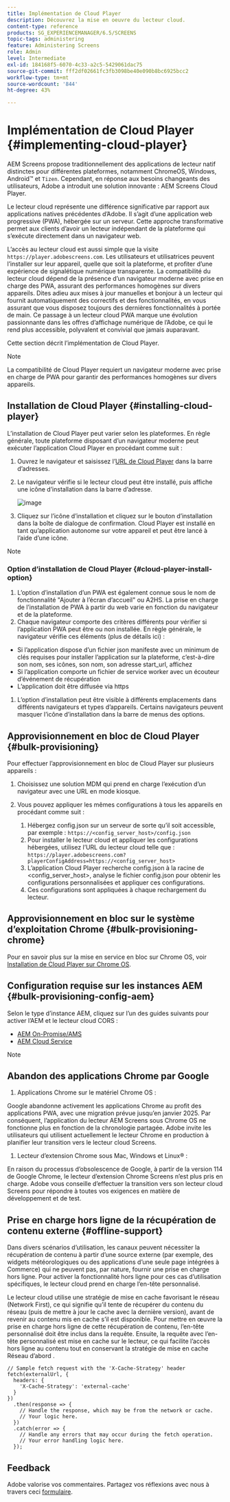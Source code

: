 ```yaml
---
title: Implémentation de Cloud Player
description: Découvrez la mise en oeuvre du lecteur cloud.
content-type: reference
products: SG_EXPERIENCEMANAGER/6.5/SCREENS
topic-tags: administering
feature: Administering Screens
role: Admin
level: Intermediate
exl-id: 184168f5-6070-4c33-a2c5-5429061dac75
source-git-commit: fff2df02661fc3fb3098be40e090b8bc6925bcc2
workflow-type: tm+mt
source-wordcount: '844'
ht-degree: 43%

---
```


# Implémentation de Cloud Player  {#implementing-cloud-player}

AEM Screens propose traditionnellement des applications de lecteur natif distinctes pour différentes plateformes, notamment ChromeOS, Windows, Android™ et `Tizen`. Cependant, en réponse aux besoins changeants des utilisateurs, Adobe a introduit une solution innovante : AEM Screens Cloud Player.

Le lecteur cloud représente une différence significative par rapport aux applications natives précédentes d’Adobe. Il s’agit d’une application web progressive (PWA), hébergée sur un serveur. Cette approche transformative permet aux clients d’avoir un lecteur indépendant de la plateforme qui s’exécute directement dans un navigateur web.

L’accès au lecteur cloud est aussi simple que la visite `https://player.adobescreens.com`. Les utilisateurs et utilisatrices peuvent l’installer sur leur appareil, quelle que soit la plateforme, et profiter d’une expérience de signalétique numérique transparente. La compatibilité du lecteur cloud dépend de la présence d’un navigateur moderne avec prise en charge des PWA, assurant des performances homogènes sur divers appareils. Dites adieu aux mises à jour manuelles et bonjour à un lecteur qui fournit automatiquement des correctifs et des fonctionnalités, en vous assurant que vous disposez toujours des dernières fonctionnalités à portée de main. Ce passage à un lecteur cloud PWA marque une évolution passionnante dans les offres d’affichage numérique de l’Adobe, ce qui le rend plus accessible, polyvalent et convivial que jamais auparavant.

Cette section décrit l’implémentation de Cloud Player.

>[!NOTE]
>
>La compatibilité de Cloud Player requiert un navigateur moderne avec prise en charge de PWA pour garantir des performances homogènes sur divers appareils.

## Installation de Cloud Player {#installing-cloud-player}

L’installation de Cloud Player peut varier selon les plateformes. En règle générale, toute plateforme disposant d’un navigateur moderne peut exécuter l’application Cloud Player en procédant comme suit :

1. Ouvrez le navigateur et saisissez l’[URL de Cloud Player](https://player.adobescreens.com/content/dam/universal-player/firmware.html) dans la barre d’adresses.
1. Le navigateur vérifie si le lecteur cloud peut être installé, puis affiche une icône d’installation dans la barre d’adresse.

   ![image](/help/user-guide/assets/cloud-player-install.png)

1. Cliquez sur l’icône d’installation et cliquez sur le bouton d’installation dans la boîte de dialogue de confirmation. Cloud Player est installé en tant qu’application autonome sur votre appareil et peut être lancé à l’aide d’une icône.

>[!NOTE]
>
>### Option d’installation de Cloud Player {#cloud-player-install-option}
>
1. L’option d’installation d’un PWA est également connue sous le nom de fonctionnalité &quot;Ajouter à l’écran d’accueil&quot; ou A2HS. La prise en charge de l’installation de PWA à partir du web varie en fonction du navigateur et de la plateforme.
1. Chaque navigateur comporte des critères différents pour vérifier si l’application PWA peut être ou non installée. En règle générale, le navigateur vérifie ces éléments (plus de détails ici) :
>
* Si l’application dispose d’un fichier json manifeste avec un minimum de clés requises pour installer l’application sur la plateforme, c’est-à-dire son nom, ses icônes, son nom, son adresse start_url, affichez
* Si l’application comporte un fichier de service worker avec un écouteur d’événement de récupération
* L’application doit être diffusée via https
>
1. L’option d’installation peut être visible à différents emplacements dans différents navigateurs et types d’appareils. Certains navigateurs peuvent masquer l’icône d’installation dans la barre de menus des options.

## Approvisionnement en bloc de Cloud Player {#bulk-provisioning}

Pour effectuer l’approvisionnement en bloc de Cloud Player sur plusieurs appareils :

1. Choisissez une solution MDM qui prend en charge l’exécution d’un navigateur avec une URL en mode kiosque.
1. Vous pouvez appliquer les mêmes configurations à tous les appareils en procédant comme suit :

   1. Hébergez config.json sur un serveur de sorte qu’il soit accessible, par exemple : `https://<config_server_host>/config.json`
   1. Pour installer le lecteur cloud et appliquer les configurations hébergées, utilisez l’URL du lecteur cloud telle que : `https://player.adobescreens.com?playerConfigAddress=https://<config_server_host>`
   1. L’application Cloud Player recherche config.json à la racine de &lt;config_server_host>, analyse le fichier config.json pour obtenir les configurations personnalisées et appliquer ces configurations.
   1. Ces configurations sont appliquées à chaque rechargement du lecteur.

## Approvisionnement en bloc sur le système d’exploitation Chrome {#bulk-provisioning-chrome}

Pour en savoir plus sur la mise en service en bloc sur Chrome OS, voir [Installation de Cloud Player sur Chrome OS](https://www.adobe.com/go/aem_screens_cloud_player_en).

## Configuration requise sur les instances AEM {#bulk-provisioning-config-aem}

Selon le type d’instance AEM, cliquez sur l’un des guides suivants pour activer l’AEM et le lecteur cloud CORS :
* [AEM On-Promise/AMS](https://www.adobe.com/go/aem_screens_cors_ams_en)
* [AEM Cloud Service](https://www.adobe.com/go/aem_screens_cors_aemaacs_en)

>[!NOTE]
>
## Abandon des applications Chrome par Google
>
1. Applications Chrome sur le matériel Chrome OS :
>
Google abandonne activement les applications Chrome au profit des applications PWA, avec une migration prévue jusqu’en janvier 2025. Par conséquent, l’application du lecteur AEM Screens sous Chrome OS ne fonctionne plus en fonction de la chronologie partagée. Adobe invite les utilisateurs qui utilisent actuellement le lecteur Chrome en production à planifier leur transition vers le lecteur cloud Screens.
>
1. Lecteur d’extension Chrome sous Mac, Windows et Linux® :
>
En raison du processus d’obsolescence de Google, à partir de la version 114 de Google Chrome, le lecteur d’extension Chrome Screens n’est plus pris en charge. Adobe vous conseille d’effectuer la transition vers son lecteur cloud Screens pour répondre à toutes vos exigences en matière de développement et de test.

## Prise en charge hors ligne de la récupération de contenu externe {#offline-support}

Dans divers scénarios d’utilisation, les canaux peuvent nécessiter la récupération de contenu à partir d’une source externe (par exemple, des widgets météorologiques ou des applications d’une seule page intégrées à Commerce) qui ne peuvent pas, par nature, fournir une prise en charge hors ligne. Pour activer la fonctionnalité hors ligne pour ces cas d’utilisation spécifiques, le lecteur cloud prend en charge l’en-tête personnalisé.

Le lecteur cloud utilise une stratégie de mise en cache favorisant le réseau (Network First), ce qui signifie qu’il tente de récupérer du contenu du réseau (puis de mettre à jour le cache avec la dernière version), avant de revenir au contenu mis en cache s’il est disponible. Pour mettre en œuvre la prise en charge hors ligne de cette récupération de contenu, l’en-tête personnalisé doit être inclus dans la requête. Ensuite, la requête avec l’en-tête personnalisé est mise en cache sur le lecteur, ce qui facilite l’accès hors ligne au contenu tout en conservant la stratégie de mise en cache Réseau d’abord .

```
// Sample fetch request with the 'X-Cache-Strategy' header
fetch(externalUrl, {
  headers: {
    'X-Cache-Strategy': 'external-cache'
  }
})
  .then(response => {
    // Handle the response, which may be from the network or cache.
    // Your logic here.
  })
  .catch(error => {
    // Handle any errors that may occur during the fetch operation.
    // Your error handling logic here.
  }); 
```

## Feedback

Adobe valorise vos commentaires. Partagez vos réflexions avec nous à travers ceci [formulaire](https://forms.office.com/pages/responsepage.aspx?id=Wht7-jR7h0OUrtLBeN7O4TFE0b_GjstOj6I1uGs9vLpURVdWWklQQTZZRTFVNEhRVlBWWldMWlJXOC4u).
